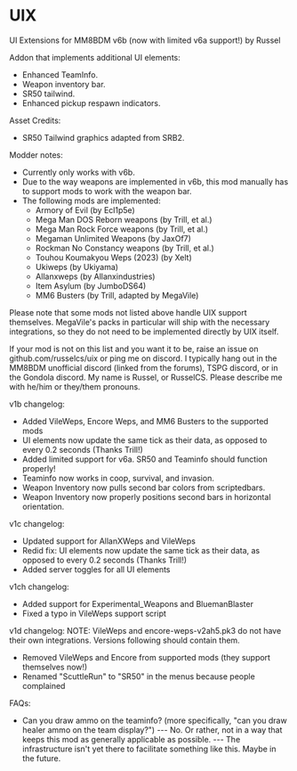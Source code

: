 # UIX

UI Extensions for MM8BDM v6b
(now with limited v6a support!)
by Russel

Addon that implements additional UI elements:
- Enhanced TeamInfo.
- Weapon inventory bar.
- SR50 tailwind.
- Enhanced pickup respawn indicators.

Asset Credits:
- SR50 Tailwind graphics adapted from SRB2.

Modder notes:
- Currently only works with v6b.
- Due to the way weapons are implemented in v6b, this mod manually has to support mods to work with the weapon bar.
- The following mods are implemented:
  - Armory of Evil (by Ecl1p5e)
  - Mega Man DOS Reborn weapons (by Trill, et al.)
  - Mega Man Rock Force weapons (by Trill, et al.)
  - Megaman Unlimited Weapons (by JaxOf7)
  - Rockman No Constancy weapons (by Trill, et al.)
  - Touhou Koumakyou Weps (2023) (by Xelt)
  - Ukiweps (by Ukiyama)
  - Allanxweps (by Allanxindustries)
  - Item Asylum (by JumboDS64)
  - MM6 Busters (by Trill, adapted by MegaVile)

Please note that some mods not listed above handle UIX support themselves. MegaVile's packs in particular will ship
with the necessary integrations, so they do not need to be implemented directly by UIX itself.

If your mod is not on this list and you want it to be, raise an issue on github.com/russelcs/uix or ping me on discord.
I typically hang out in the MM8BDM unofficial discord (linked from the forums), TSPG discord, or in the Gondola discord.
My name is Russel, or RusselCS. Please describe me with he/him or they/them pronouns.

v1b changelog:
- Added VileWeps, Encore Weps, and MM6 Busters to the supported mods
- UI elements now update the same tick as their data, as opposed to every 0.2 seconds (Thanks Trill!)
- Added limited support for v6a. SR50 and Teaminfo should function properly!
- Teaminfo now works in coop, survival, and invasion.
- Weapon Inventory now pulls second bar colors from scriptedbars.
- Weapon Inventory now properly positions second bars in horizontal orientation.

v1c changelog:
- Updated support for AllanXWeps and VileWeps
- Redid fix: UI elements now update the same tick as their data, as opposed to every 0.2 seconds (Thanks Trill!)
- Added server toggles for all UI elements

v1ch changelog:
- Added support for Experimental_Weapons and BluemanBlaster
- Fixed a typo in VileWeps support script

v1d changelog:
NOTE: VileWeps and encore-weps-v2ah5.pk3 do not have their own integrations. Versions following should contain them.
- Removed VileWeps and Encore from supported mods (they support themselves now!)
- Renamed "ScuttleRun" to "SR50" in the menus because people complained

FAQs:
- Can you draw ammo on the teaminfo? (more specifically, "can you draw healer ammo on the team display?")
--- No. Or rather, not in a way that keeps this mod as generally applicable as possible.
--- The infrastructure isn't yet there to facilitate something like this. Maybe in the future.
